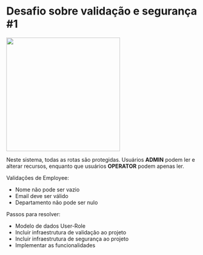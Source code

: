 <div>

  <h1>Desafio sobre validação e segurança #1 </h1>

  <img height="300px"  align="center" src=https://i.imgur.com/iD6jMGP.png>

Neste sistema, todas as rotas são protegidas. Usuários <b>ADMIN</b> podem ler e alterar recursos, enquanto que usuários <b>OPERATOR</b> podem apenas ler.

Validações de Employee:
* Nome não pode ser vazio
* Email deve ser válido
* Departamento não pode ser nulo

Passos para resolver:
* Modelo de dados User-Role
* Incluir infraestrutura de validação ao projeto
* Incluir infraestrutura de segurança ao projeto
* Implementar as funcionalidades

</div>
